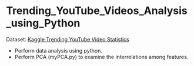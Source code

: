 # Trending_YouTube_Videos_Analysis_using_Python
Dataset: [Kaggle Trending YouTube Video Statistics](https://www.kaggle.com/datasnaek/youtube-new)
- Perform data analysis using python.
- Perform PCA (myPCA.py) to examine the interrelations among features.

